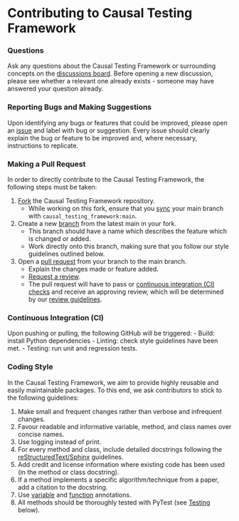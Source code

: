 # Contributing to Causal Testing Framework

### Questions
Ask any questions about the Causal Testing Framework or surrounding concepts on the
[discussions board](https://github.com/CITCOM-project/CausalTestingFramework/discussions). Before opening a new
discussion, please see whether a relevant one already exists - someone may have answered your question already.

### Reporting Bugs and Making Suggestions
Upon identifying any bugs or features that could be improved, please open an 
[issue](https://github.com/CITCOM-project/CausalTestingFramework/issues) and label with bug or suggestion. Every issue
should clearly explain the bug or feature to be improved and, where necessary, instructions to replicate.

### Making a Pull Request
In order to directly contribute to the Causal Testing Framework, the following steps must be taken:
1. [Fork](https://docs.github.com/en/get-started/quickstart/fork-a-repo) the Causal Testing Framework repository.
    - While working on this fork, ensure that you 
      [sync](https://docs.github.com/en/pull-requests/collaborating-with-pull-requests/working-with-forks/syncing-a-fork) 
      your main branch with `causal_testing_framework:main`.
2. Create a new [branch](https://docs.github.com/en/pull-requests/collaborating-with-pull-requests/proposing-changes-to-your-work-with-pull-requests/creating-and-deleting-branches-within-your-repository)
   from the latest main in your fork. 
   - This branch should have a name which describes the feature which is changed or added.
   - Work directly onto this branch, making sure that you follow our style guidelines outlined below.
3. Open a [pull request](https://docs.github.com/en/pull-requests/collaborating-with-pull-requests/proposing-changes-to-your-work-with-pull-requests/creating-a-pull-request) 
   from your branch to the main branch.
   - Explain the changes made or feature added.
   - [Request a review](https://docs.github.com/en/pull-requests/collaborating-with-pull-requests/proposing-changes-to-your-work-with-pull-requests/requesting-a-pull-request-review).
   - The pull request will have to pass or [continuous integration (CI) checks]() and receive an 
     approving review, which will be determined by our [review guidelines]().
     
### Continuous Integration (CI)
Upon pushing or pulling, the following GitHub will be triggered:
    - Build: install Python dependencies
    - Linting: check style guidelines have been met.
    - Testing: run unit and regression tests.

### Coding Style
In the Causal Testing Framework, we aim to provide highly reusable and easily maintainable packages. To this end,
we ask contributors to stick to the following guidelines:
1. Make small and frequent changes rather than verbose and infrequent changes.
2. Favour readable and informative variable, method, and class names over concise names.
3. Use logging instead of print.
4. For every method and class, include detailed docstrings following the 
   [reStructuredText/Sphinx](https://sphinx-rtd-tutorial.readthedocs.io/en/latest/docstrings.html) guidelines.
5. Add credit and license information where existing code has been used (in the method or class docstring).
6. If a method implements a specific algorithm/technique from a paper, add a citation to the docstring.
7. Use [variable](https://www.python.org/dev/peps/pep-0008/#variable-annotations) and [function](https://www.python.org/dev/peps/pep-0008/#function-annotations)
   annotations.
8. All methods should be thoroughly tested with PyTest (see [Testing]() below).
